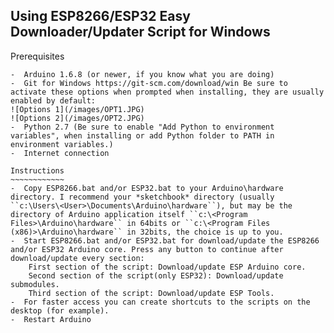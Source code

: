 Using ESP8266/ESP32 Easy Downloader/Updater Script for Windows
-----------------

Prerequisites
~~~~~~~~~~~~~
-  Arduino 1.6.8 (or newer, if you know what you are doing)
-  Git for Windows https://git-scm.com/download/win Be sure to activate these options when prompted when installing, they are usually enabled by default:
![Options 1](/images/OPT1.JPG)
![Options 2](/images/OPT2.JPG)
-  Python 2.7 (Be sure to enable "Add Python to environment variables", when installing or add Python folder to PATH in environment variables.)
-  Internet connection

Instructions
~~~~~~~~~~~~
-  Copy ESP8266.bat and/or ESP32.bat to your Arduino\hardware directory. I recommend your *sketchbook* directory (usually ``c:\Users\<User>\Documents\Arduino\hardware``), but may be the directory of Arduino application itself ``c:\<Program Files>\Arduino\hardware`` in 64bits or ``c:\<Program Files (x86)>\Arduino\hardware`` in 32bits, the choice is up to you.
-  Start ESP8266.bat and/or ESP32.bat for download/update the ESP8266 and/or ESP32 Arduino core. Press any button to continue after download/update every section:
	First section of the script: Download/update ESP Arduino core.
	Second section of the script(only ESP32): Download/update submodules.
	Third section of the script: Download/update ESP Tools.
-  For faster access you can create shortcuts to the scripts on the desktop (for example).
-  Restart Arduino